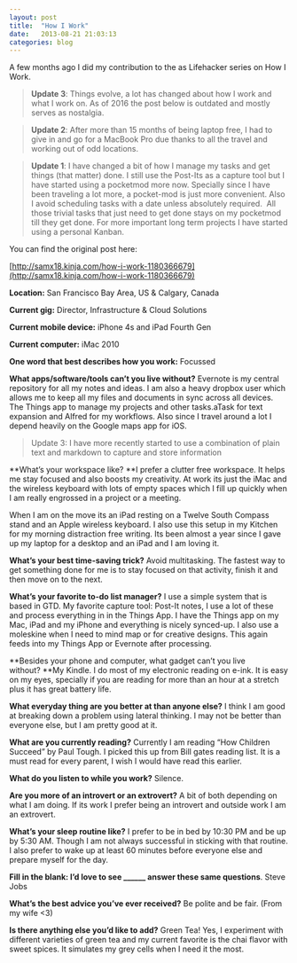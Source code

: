 ```yaml
---
layout: post
title:  "How I Work"
date:   2013-08-21 21:03:13
categories: blog
---
```


A few months ago I did my contribution to the as Lifehacker series on How I Work.

> **Update 3**: Things evolve, a lot has changed about how I work and what I work on. As of 2016 the post below is outdated and mostly serves as nostalgia.

> **Update 2**: After more than 15 months of being laptop free, I had to give in and go for a MacBook Pro due thanks to all the travel and working out of odd locations.

> **Update 1**: I have changed a bit of how I manage my tasks and get things (that matter) done. I still use the Post-Its as a capture tool but I have started using a pocketmod more now. Specially since I have been traveling a lot more, a pocket-mod is just more convenient. Also I avoid scheduling tasks with a date unless absolutely required.  All those trivial tasks that just need to get done stays on my pocketmod till they get done. For more important long term projects I have started using a personal Kanban. 


You can find the original post here:

[http://samx18.kinja.com/how-i-work-1180366679](http://samx18.kinja.com/how-i-work-1180366679)

**Location:** San Francisco Bay Area, US & Calgary, Canada

**Current gig:** Director, Infrastructure & Cloud Solutions

**Current mobile device:** iPhone 4s and iPad Fourth Gen

**Current computer:** iMac 2010

**One word that best describes how you work:** Focussed

**What apps/software/tools can’t you live without?** Evernote is my central repository for all my notes and ideas. I am also a heavy dropbox user which allows me to keep all my files and documents in sync across all devices. The Things app to manage my projects and other tasks.aTask for text expansion and Alfred for my workflows. Also since I travel around a lot I depend heavily on the Google maps app for iOS.

> Update 3: I have more recently started to use a combination of plain text and markdown to capture and store information

**What’s your workspace like? **I prefer a clutter free workspace. It helps me stay focused and also boosts my creativity. At work its just the iMac and the wireless keyboard with lots of empty spaces which I fill up quickly when I am really engrossed in a project or a meeting.

When I am on the move its an iPad resting on a Twelve South Compass stand and an Apple wireless keyboard. I also use this setup in my Kitchen for my morning distraction free writing. Its been almost a year since I gave up my laptop for a desktop and an iPad and I am loving it.

**What’s your best time-saving trick?** Avoid multitasking. The fastest way to get something done for me is to stay focused on that activity, finish it and then move on to the next.

**What’s your favorite to-do list manager?** I use a simple system that is based in GTD. My favorite capture tool: Post-It notes, I use a lot of these and process everything in in the Things App. I have the Things app on my Mac, iPad and my iPhone and everything is nicely synced-up. I also use a moleskine when I need to mind map or for creative designs. This again feeds into my Things App or Evernote after processing.

**Besides your phone and computer, what gadget can’t you live without? **My Kindle. I do most of my electronic reading on e-ink. It is easy on my eyes, specially if you are reading for more than an hour at a stretch plus it has great battery life.

**What everyday thing are you better at than anyone else?** I think I am good at breaking down a problem using lateral thinking. I may not be better than everyone else, but I am pretty good at it.

**What are you currently reading?** Currently I am reading “How Children Succeed” by Paul Tough. I picked this up from Bill gates reading list. It is a must read for every parent, I wish I would have read this earlier.

**What do you listen to while you work?** Silence.

**Are you more of an introvert or an extrovert?** A bit of both depending on what I am doing. If its work I prefer being an introvert and outside work I am an extrovert.

**What’s your sleep routine like?** I prefer to be in bed by 10:30 PM and be up by 5:30 AM. Though I am not always successful in sticking with that routine. I also prefer to wake up at least 60 minutes before everyone else and prepare myself for the day.

**Fill in the blank: I’d love to see ______ answer these same questions**. Steve Jobs

**What’s the best advice you’ve ever received?** Be polite and be fair. (From my wife <3)

**Is there anything else you’d like to add?** Green Tea! Yes, I experiment with different varieties of green tea and my current favorite is the chai flavor with sweet spices. It simulates my grey cells when I need it the most.
